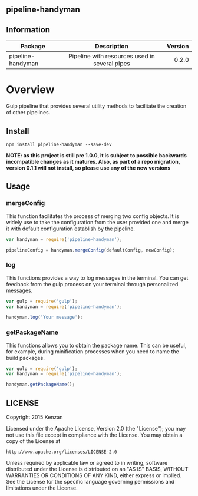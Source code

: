 ## pipeline-handyman


## Information

| Package       | Description   | Version|
| ------------- |:-------------:| -----:|
| pipeline-handyman| Pipeline with resources used in several pipes | 0.2.0 |

# Overview

Gulp pipeline that provides several utility methods to facilitate the creation of other pipelines.

## Install

`npm install pipeline-handyman --save-dev`

**NOTE: as this project is still pre 1.0.0, it is subject to possible backwards incompatible changes as it matures.
Also, as part of a repo migration, version 0.1.1 will not install, so please use any of the new versions**

## Usage

### mergeConfig

This function facilitates the process of merging two config objects. It is widely use to take the configuration from the 
user provided one and merge it with default configuration establish by the pipeline.

```javascript
var handyman = require('pipeline-handyman');

pipelineConfig = handyman.mergeConfig(defaultConfig, newConfig);

```

### log

This functions provides a way to log messages in the terminal. You can get feedback from the gulp process on your terminal through personalized messages.

```javascript
var gulp = require('gulp');
var handyman = require('pipeline-handyman');

handyman.log('Your message');
```

### getPackageName

This functions allows you to obtain the package name. This can be useful, for example, during minification processes when you need to name the build packages.

```javascript
var gulp = require('gulp');
var handyman = require('pipeline-handyman');

handyman.getPackageName();
```


## LICENSE
Copyright 2015 Kenzan

Licensed under the Apache License, Version 2.0 (the "License");
you may not use this file except in compliance with the License.
You may obtain a copy of the License at

    http://www.apache.org/licenses/LICENSE-2.0

Unless required by applicable law or agreed to in writing, software
distributed under the License is distributed on an "AS IS" BASIS,
WITHOUT WARRANTIES OR CONDITIONS OF ANY KIND, either express or implied.
See the License for the specific language governing permissions and
limitations under the License.
